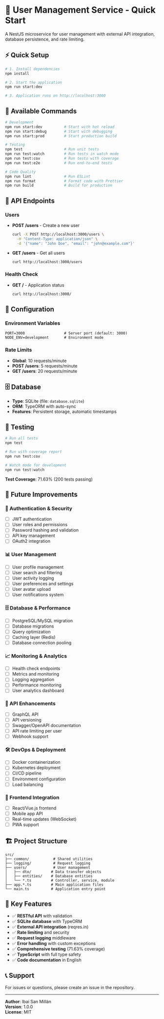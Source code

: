 # 🚀 User Management Service - Quick Start

A NestJS microservice for user management with external API integration, database persistence, and rate limiting.

## ⚡ Quick Setup

```bash
# 1. Install dependencies
npm install

# 2. Start the application
npm run start:dev

# 3. Application runs on http://localhost:3000
```

## 🎯 Available Commands

```bash
# Development
npm run start:dev          # Start with hot reload
npm run start:debug        # Start with debugging
npm run start:prod         # Start production build

# Testing
npm test                   # Run unit tests
npm run test:watch         # Run tests in watch mode
npm run test:cov           # Run tests with coverage
npm run test:e2e           # Run end-to-end tests

# Code Quality
npm run lint               # Run ESLint
npm run format             # Format code with Prettier
npm run build              # Build for production
```

## 📡 API Endpoints

### Users
- **POST /users** - Create a new user
  ```bash
  curl -X POST http://localhost:3000/users \
    -H "Content-Type: application/json" \
    -d '{"name": "John Doe", "email": "john@example.com"}'
  ```

- **GET /users** - Get all users
  ```bash
  curl http://localhost:3000/users
  ```

### Health Check
- **GET /** - Application status
  ```bash
  curl http://localhost:3000/
  ```

## 🔧 Configuration

### Environment Variables
```env
PORT=3000                  # Server port (default: 3000)
NODE_ENV=development       # Environment mode
```

### Rate Limits
- **Global**: 10 requests/minute
- **POST /users**: 5 requests/minute
- **GET /users**: 20 requests/minute

## 🗄️ Database

- **Type**: SQLite (file: `database.sqlite`)
- **ORM**: TypeORM with auto-sync
- **Features**: Persistent storage, automatic timestamps

## 🧪 Testing

```bash
# Run all tests
npm test

# Run with coverage report
npm run test:cov

# Watch mode for development
npm run test:watch
```

**Test Coverage**: 71.63% (200 tests passing)

## 🚀 Future Improvements

### 🔐 Authentication & Security
- [ ] JWT authentication
- [ ] User roles and permissions
- [ ] Password hashing and validation
- [ ] API key management
- [ ] OAuth2 integration

### 📊 User Management
- [ ] User profile management
- [ ] User search and filtering
- [ ] User activity logging
- [ ] User preferences and settings
- [ ] User avatar upload
- [ ] User notifications system

### 🗄️ Database & Performance
- [ ] PostgreSQL/MySQL migration
- [ ] Database migrations
- [ ] Query optimization
- [ ] Caching layer (Redis)
- [ ] Database connection pooling

### 📈 Monitoring & Analytics
- [ ] Health check endpoints
- [ ] Metrics and monitoring
- [ ] Logging aggregation
- [ ] Performance monitoring
- [ ] User analytics dashboard

### 🔄 API Enhancements
- [ ] GraphQL API
- [ ] API versioning
- [ ] Swagger/OpenAPI documentation
- [ ] API rate limiting per user
- [ ] Webhook support

### 🛠️ DevOps & Deployment
- [ ] Docker containerization
- [ ] Kubernetes deployment
- [ ] CI/CD pipeline
- [ ] Environment configuration
- [ ] Load balancing

### 📱 Frontend Integration
- [ ] React/Vue.js frontend
- [ ] Mobile app API
- [ ] Real-time updates (WebSocket)
- [ ] PWA support

## 🏗️ Project Structure

```
src/
├── common/           # Shared utilities
├── logging/          # Request logging
├── users/            # User management
│   ├── dto/         # Data transfer objects
│   ├── entities/    # Database entities
│   └── *.ts         # Controller, service, module
├── app.*.ts         # Main application files
└── main.ts          # Application entry point
```

## 🎯 Key Features

- ✅ **RESTful API** with validation
- ✅ **SQLite database** with TypeORM
- ✅ **External API integration** (reqres.in)
- ✅ **Rate limiting** and security
- ✅ **Request logging** middleware
- ✅ **Error handling** with custom exceptions
- ✅ **Comprehensive testing** (71.63% coverage)
- ✅ **TypeScript** with full type safety
- ✅ **Code documentation** in English

## 📞 Support

For issues or questions, please create an issue in the repository.

---

**Author**: Ibai San Millán  
**Version**: 1.0.0  
**License**: MIT

